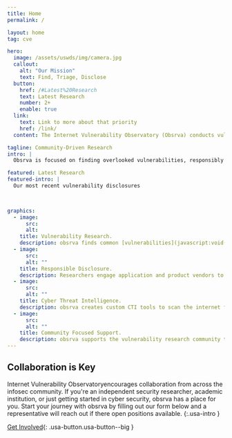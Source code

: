 ```yaml
---
title: Home
permalink: /

layout: home
tag: cve

hero:
  image: /assets/uswds/img/camera.jpg
  callout:
    alt: "Our Mission"
    text: Find, Triage, Disclose
  button:
    href: /#Latest%20Research
    text: Latest Research
    number: 2+
    enable: true
  link:
    text: Link to more about that priority
    href: /link/
  content: The Internet Vulnerability Observatory (Obsrva) conducts vulnearbility research, engages vendors to remediate problems, discloses issues for peer review, and runs outreach projects for independent  researchers

tagline: Community-Driven Research
intro: |
  Obsrva is focused on finding overlooked vulnerabilities, responsibly engaging vendors, and producing easily-consumable products. Researchers on [The Project on Vulnerability Discovery](https://obsrva.org/pvd) choose from a wide range of research topics, and current research is focused on embedded webservers of iOT devices—such as enviormental monitoring systems, printers, and smart home devices.

featured: Latest Research
featured-intro: |
  Our most recent vulnerability disclosures

  

graphics:
  - image:
      src: 
      alt: 
    title: Vulnerability Research.
    description: obsrva finds common [vulnerabilities](javascript:void(0);) in everyday applications, open-source projects on platforms like GitHub and Sourceforge.
  - image:
      src: 
      alt: ""
    title: Responsible Disclosure.
    description: Researchers engage application and product vendors to notify stakeholders of vulnerabilities and provide mitigation recommendations.
  - image:
      src: 
      alt: ""
    title: Cyber Threat Intelligence.
    description: obsrva creates custom CTI tools to scan the internet for vulnerable endpoints and notify asset owners of potentially compromised devices.
  - image:
      src: 
      alt: ""
    title: Community Focused Support.
    description: obsrva supports the vulnerability research community through community outreach projects like the Vulnerability Research Library and the CTF Guide (ctfguide.org)
---
```


## Collaboration is Key    


Internet Vulnerability Observatoryencourages collaboration from across the infosec community. If you're an independent security researcher, academic institution, or just getting started in cyber security, obsrva has a place for you. Start your journey with obsrva by filling out our form below and a representative will reach out if there open positions available.
{:.usa-intro }

[Get Involved](#){: .usa-button.usa-button--big }
